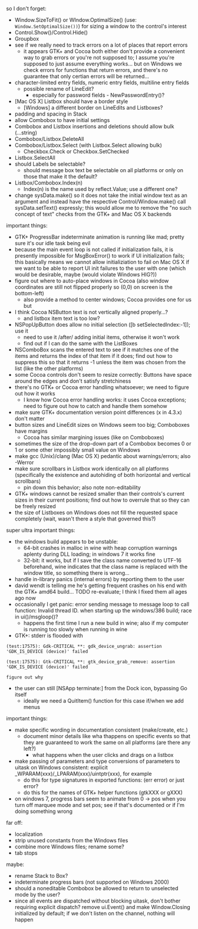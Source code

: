 so I don't forget:
- Window.SizeToFit() or WIndow.OptimalSize() (use: `Window.SetOptimalSize())`) for sizing a window to the control's interest
- Control.Show()/Control.Hide()
- Groupbox
- see if we really need to track errors on a lot of places that report errors
	- it appears GTK+ and Cocoa both either don't provide a convenient way to grab errors or you're not supposed to; I assume you're supposed to just assume everything works... but on Windows we check errors for functions that return errors, and there's no guarantee that only certian errors will be returned...
- character-limited entry fields, numeric entry fields, multiline entry fields
	- possible rename of LineEdit?
		- especially for password fields - NewPasswordEntry()?
- [Mac OS X] Listbox should have a border style
	- [Windows] a different border on LineEdits and Listboxes?
- padding and spacing in Stack
- allow Combobox to have initial settings
- Combobox and Listbox insertions and deletions should allow bulk (...string)
- Combobox/Listbox.DeleteAll
- Combobox/Listbox.Select (with Listbox.Select allowing bulk)
	- Checkbox.Check or Checkbox.SetChecked
- Listbox.SelectAll
- should Labels be selectable?
	- should message box text be selectable on all platforms or only on those that make it the default?
- Listbox/Combobox.Index(n)
	- Index(n) is the name used by reflect.Value; use a different one?
- change sysData.make() so it does not take the initial window text as an argument and instead have the respective Control/Window.make() call sysData.setText() expressly; this would allow me to remove the "no such concept of text" checks from the GTK+ and Mac OS X backends

important things:
- GTK+ ProgressBar indeterminate animation is running like mad; pretty sure it's our idle task being evil
- because the main event loop is not called if initialization fails, it is presently impossible for MsgBoxError() to work if UI initialization fails; this basically means we cannot allow initializiation to fail on Mac OS X if we want to be able to report UI init failures to the user with one (which would be desirable, maybe (would violate Windows HIG?))
- figure out where to auto-place windows in Cocoa (also window coordinates are still not flipped properly so (0,0) on screen is the bottom-left)
	- also provide a method to center windows; Cocoa provides one for us but
- I think Cocoa NSButton text is not vertically aligned properly...?
	- and listbox item text is too low?
- NSPopUpButton does allow no initial selection ([b setSelectedIndex:-1]); use it
	- need to use it /after/ adding initial items, otherwise it won't work
	- find out if I can do the same with the ListBoxes
- NSComboBox scans the entered text to see if it matches one of the items and returns the index of that item if it does; find out how to suppress this so that it returns -1 unless the item was chosen from the list (like the other platforms)
- some Cocoa controls don't seem to resize correctly: Buttons have space around the edges and don't satisfy stretchiness
- there's no GTK+ or Cocoa error handling whatsoever; we need to figure out how it works
	- I know how Cocoa error handling works: it uses Cocoa exceptions; need to figure out how to catch and handle them somehow
- make sure GTK+ documentation version point differences (x in 4.3.x) don't matter
- button sizes and LineEdit sizes on Windows seem too big; Comboboxes have margins
	- Cocoa has similar margining issues (like on Comboboxes)
- sometimes the size of the drop-down part of a Combobox becomes 0 or 1 or some other impossibly small value on Windows
- make gcc (Unix)/clang (Mac OS X) pedantic about warnings/errors; also -Werror
- make sure scrollbars in Listbox work identically on all platforms (specifically the existence and autohiding of both horizontal and vertical scrollbars)
	- pin down this behavior; also note non-editability
- GTK+ windows cannot be resized smaller than their controls's current sizes in their current positions; find out how to overrule that so they can be freely resized
- the size of Listboxes on Windows does not fill the requested space completely (wait, wasn't there a style that governed this?)

super ultra important things:
- the windows build appears to be unstable:
	- 64-bit crashes in malloc in wine with heap corruption warnings aplenty during DLL loading; in windows 7 it works fine
	- 32-bit: it works, but if I save the class name converted to UTF-16 beforehand, wine indicates that the class name is replaced with the window title, so something there is wrong...
- handle in-library panics (internal errors) by reporting them to the user
- david wendt is telling me he's getting frequent crashes on his end with the GTK+ amd64 build...
	TODO re-evaluate; I think I fixed them all ages ago now
- occasionally I get
		panic: error sending message to message loop to call function: Invalid thread ID.
	when starting up the windows/386 build; race in ui()/msgloop()?
	- happens the first time I run a new build in wine; also if my computer is running too slowly when running in wine
- GTK+: stderr is flooded with
```
(test:17575): Gdk-CRITICAL **: gdk_device_ungrab: assertion 'GDK_IS_DEVICE (device)' failed

(test:17575): Gtk-CRITICAL **: gtk_device_grab_remove: assertion 'GDK_IS_DEVICE (device)' failed
```
	figure out why
- the user can still [NSApp terminate:] from the Dock icon, bypassing Go itself
	- ideally we need a QuitItem() function for this case if/when we add menus

important things:
- make specific wording in documentation consistent (make/create, etc.)
	- document minor details like wha thappens on specific events so that they are guaranteed to work the same on all platforms (are there any left?)
		- what happens when the user clicks and drags on a listbox
- make passing of parameters and type conversions of parameters to uitask on Windows consistent: explicit _WPARAM(xxx)/_LPARAM(xxx)/uintptr(xxx), for example
	- do this for type signatures in exported functions: (err error) or just error?
	- do this for the names of GTK+ helper functions (gtkXXX or gXXX)
- on windows 7, progress bars seem to animate from 0 -> pos when you turn off marquee mode and set pos; see if that's documented or if I'm doing something wrong

far off:
- localization
- strip unused constants from the Windows files
- combine more Windows files; rename some?
- tab stops

maybe:
- rename Stack to Box?
- indeterminate progress bars (not supported on Windows 2000)
- should a noneditable Combobox be allowed to return to unselected mode by the user?
- since all events are dispatched without blocking uitask, don't bother requiring explicit dispatch? remove ui.Event() and make Window.Closing initialized by default; if we don't listen on the channel, nothing will happen
